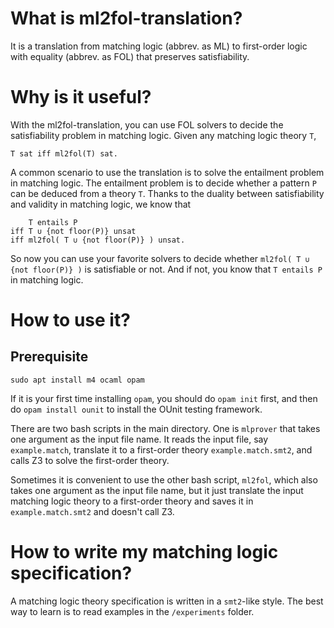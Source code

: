 What is ml2fol-translation?
===========================

It is a translation from matching logic (abbrev. as ML) to first-order logic
with equality (abbrev. as FOL) that preserves satisfiability.

Why is it useful?
=================

With the ml2fol-translation, you can use FOL solvers to decide the
satisfiability problem in matching logic. Given any matching logic theory `T`,

    T sat iff ml2fol(T) sat.

A common scenario to use the translation is to solve the entailment problem in
matching logic. The entailment problem is to decide whether a pattern `P` can be
deduced from a theory `T`. Thanks to the duality between satisfiability and
validity in matching logic, we know that

        T entails P
    iff T ∪ {not floor(P)} unsat
    iff ml2fol( T ∪ {not floor(P)} ) unsat.

So now you can use your favorite solvers to decide whether
`ml2fol( T ∪ {not floor(P)} )` is satisfiable or not. And if not, you know that
`T entails P` in matching logic.

How to use it?
==============

Prerequisite
------------

    sudo apt install m4 ocaml opam 

If it is your first time installing `opam`, you should do `opam init` first, and
then do `opam install ounit` to install the OUnit testing framework.

There are two bash scripts in the main directory. One is `mlprover` that takes
one argument as the input file name. It reads the input file, say
`example.match`, translate it to a first-order theory `example.match.smt2`, and
calls Z3 to solve the first-order theory.

Sometimes it is convenient to use the other bash script, `ml2fol`, which also
takes one argument as the input file name, but it just translate the input
matching logic theory to a first-order theory and saves it in
`example.match.smt2` and doesn't call Z3.

How to write my matching logic specification?
=============================================

A matching logic theory specification is written in a `smt2`-like style. The
best way to learn is to read examples in the `/experiments` folder.
